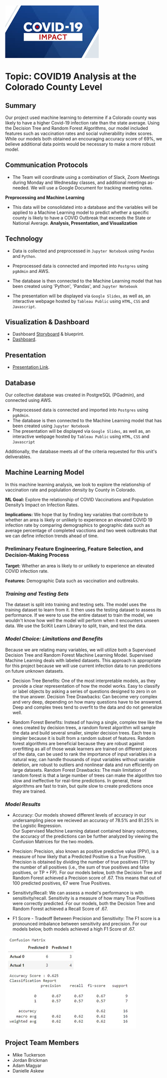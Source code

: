 ![COVID](Resources/COVID_19.jpg)

# Topic: COVID19 Analysis at the Colorado County Level

## Summary
Our project used machine learning to determine if a Colorado county was likely to have a higher Covid-19 infection rate than the state average. Using the Decision Tree and Random Forest Algorithms, our model included features such as vaccination rates and social vulnerability index scores. While our models both obtained an encouraging accuracy score of 69%, we believe additional data points would be necessary to make a more robust model.

## Communication Protocols
* The Team will coordinate using a combination of Slack, Zoom Meetings during Monday and Wednesday classes, and additional meetings as-needed. We will use a Google Document for tracking meeting notes.

**Preprocessing and Machine Learning**

* This data will be consolidated into a database and the variables will be applied to a Machine Learning model to predict whether a specific county is likely to have a COVID Outbreak that exceeds the State or National Average. 
**Analysis, Presentation, and Visualization**

## Technology 

* Data is collected and preprocessed in `Jupyter Notebook` using `Pandas` and `Python`.

* Preprocessed data is connected and imported into `Postgres` using `pgAdmin` and AWS.
* The database is then connected to the Machine Learning model that has been created using 'Python', 'Pandas', and `Jupyter Notebook`
* The presentation will be displayed via `Google Slides`, as well as, an interactive webpage hosted by `Tableau Public` using `HTML`, `CSS` and `Javascript`.

## Visualization & Dashboard

* Dashboard [Storyboard](https://docs.google.com/presentation/d/1dCde1OCeyl3IB1D-QORw7h_S3HN5e1TztJYZq71IYIo/edit?usp=sharing) & blueprint. 
* [Dashboard](https://public.tableau.com/shared/H3Q25244H?:display_count=n&:origin=viz_share_link).

## Presentation 
* [Presentation Link](https://docs.google.com/presentation/d/12rbSZus9Fq7tq2jcaFw_y1p1-sv5cmX0l--q5vLJ2IA/edit?usp=sharing).

## Database ##

Our collective database was created in PostgreSQL (PGadmin), and connected using AWS.
* Preprocessed data is connected and imported into `Postgres` using `pgAdmin`.
* The database is then connected to the Machine Learning model that has been created using `Jupyter Notebook`
* The presentation will be displayed via `Google Slides`, as well as, an interactive webpage hosted by `Tableau Public` using `HTML`, `CSS` and `Javascript`

Additionally, the database meets all of the criteria requested for this unit's deliverables. 


## Machine Learning Model ##

In this machine learning analysis, we look to explore the relationship of vaccination rate and poplulation density by County in Colorado.

**ML Goal:** Explore the relationship of COVID Vaccinations and Population Density’s Impact on Infection Rates.

**Implications:**  We hope that by finding key variables that contribute to whether an area is likely or unlikely to experience an elevated COVID 19 infection rate by comparing  demographics to geographic data such as average percentage of completed vacctions and two week outbreaks that we can define infection trends ahead of time.

### Preliminary Feature Engineering, Feature Selection, and Decision-Making Process

**Target:** Whether an area is likely to or unlikely to experience an elevated COVID infection rate. 

**Features:** Demographic Data such as vaccination and outbreaks. 

### *Training and Testing Sets*
The dataset is split into training and testing sets. The model uses the training dataset to learn from it. It then uses the testing dataset to assess its performance. If we were to use the entire dataset to train the model, we wouldn't know how well the model will perform when it encounters unseen data. We use the SciKit Learn Library to split, train, and test the data.

### *Model Choice: Limitations and Benefits*
Because we are relating many variables, we will utilize both a Supervised Decision Tree and Random Forest Machine Learning Model. Supervised Machine Learning deals with labeled datasets. This approach is appropriate for this project because we will use current infection data to run predictions on future unknown datasets.

- Decision Tree Benefits: One of the most interpretable models, as they provide a clear representation of how the model works. Easy to classify or label objects by asking a series of questions designed to zero in on the true answer.
Decision Tree Drawbacks: Can become very complex and very deep, depending on how many questions have to be answered. Deep and complex trees tend to overfit to the data and do not generalize well.

- Random Forest Benefits: Instead of having a single, complex tree like the ones created by decision trees, a random forest algorithm will sample the data and build several smaller, simpler decision trees. Each tree is simpler because it is built from a random subset of features. Random forest algorithms are beneficial because they are robust against overfitting as all of those weak learners are trained on different pieces of the data, can be used to rank the importance of input variables in a natural way, can handle thousands of input variables without variable deletion, are robust to outliers and nonlinear data and run efficiently on large datasets.
Random Forest Drawbacks: The main limitation of random forest is that a large number of trees can make the algorithm too slow and ineffective for real-time predictions. In general, these algorithms are fast to train, but quite slow to create predictions once they are trained.

### *Model Results* 
* Accuracy: Our models showed different levels of accuracy in our undersampling piece we recieved an accuracy of 78.5% and 81.25% in the Logistic Regression.  
Our Supervised Machine Learning dataset contained binary outcomes, the accuracy of the predictions can be further analyzed by viewing the Confusion Matrices for the two models.

* Precision: Precision, also known as positive predictive value (PPV), is a measure of how likely that a Predicted Positive is a True Positive. Precision is obtained by dividing the number of true positives (TP) by the number of all positives (i.e., the sum of true positives and false positives, or TP + FP). For our models below, both the Decision Tree and Random Forest achieved a Precision score of .67. This means that out of 100 predicted positives, 67 were True Positives.

* Sensitivty/Recall: We can assess a model's performance is with sensitivity/recall. Sensitivity is a measure of how many True Positives were correctly predicted. For our models, both the Decision Tree and Random Forest achieved a Recall Score of .67. 

* F1 Score - Tradeoff Between Precision and Sensitivity: The F1 score is a pronounced imbalance between sensitivity and precision. For our models below, both models achieved a high F1 Score of .67.

![Confusion Matrix](Resources/CM.jpg)


## Project Team Members
* Mike Tuckerson 
* Jordan Brickman
* Adam Magyar
* Danielle Askew 
